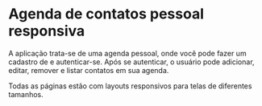 # Agenda de contatos pessoal responsiva

A aplicação trata-se de uma agenda pessoal, onde você pode fazer um cadastro de e autenticar-se. Após se autenticar, o usuário pode adicionar, editar, remover e listar contatos em sua agenda.

Todas as páginas estão com layouts responsivos para telas de diferentes tamanhos.


